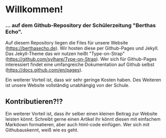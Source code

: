 # Willkommen!
### ... auf dem Github-Repository der Schülerzeitung "Berthas Echo".

Auf diesem Repository liegen die Files für unsere Website (https://berthasecho.de). 
Wir hosten diese per Github-Pages und Jekyll. Das Jekyll-Theme das wir nutzen heißt "Type-on-Strap" (https://github.com/sylhare/Type-on-Strap).
Wer sich für Github-Pages interessiert findet eine umfangreiche Dokumentation auf Github selbst (https://docs.github.com/en/pages).

Ein weiterer Vorteil ist, dass wir sehr geringe Kosten haben. Des Weiteren ist unsere Website vollständig unabhängig von der Schule.

## Kontributieren?!?
Ein weiterer Vorteil ist, dass ihr selber einen kleinen Beitrag zur Website leisten könnt. Schreibt gerne einen Artikel ihr könnt diesen mit einfachem Markdown formatieren, aber auch html-code einfügen. Wer sich mit Githubauskennt, weiß wie es geht.
